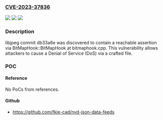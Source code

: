 ### [CVE-2023-37836](https://cve.mitre.org/cgi-bin/cvename.cgi?name=CVE-2023-37836)
![](https://img.shields.io/static/v1?label=Product&message=n%2Fa&color=blue)
![](https://img.shields.io/static/v1?label=Version&message=n%2Fa&color=blue)
![](https://img.shields.io/static/v1?label=Vulnerability&message=n%2Fa&color=brighgreen)

### Description

libjpeg commit db33a6e was discovered to contain a reachable assertion via BitMapHook::BitMapHook at bitmaphook.cpp. This vulnerability allows attackers to cause a Denial of Service (DoS) via a crafted file.

### POC

#### Reference
No PoCs from references.

#### Github
- https://github.com/fkie-cad/nvd-json-data-feeds

